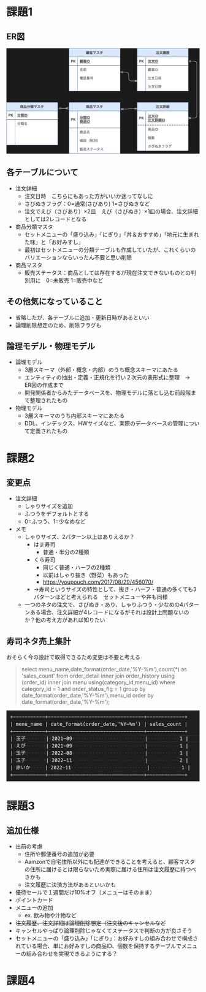 # 課題1
## ER図
<img src="./kadai_1_1.png">

## 各テーブルについて
- 注文詳細
  - 注文日時　こちらにもあった方がいいか迷ってなしに
  - さびぬきフラグ：0=通常(さびあり) 1=さびぬきなど
  - 注文でえび（さびあり）×2皿　えび（さびぬき）×1皿の場合、注文詳細としては2レコードとなる
- 商品分類マスタ
  - セットメニューの「盛り込み」「にぎり」「丼＆おすすめ」「地元に生まれた味」と「お好みすし」
  - 最初はセットメニューの分類テーブルも作成していたが、これくらいのバリエーションならいったん不要と思い削除
- 商品マスタ
  - 販売ステータス：商品としては存在するが現在注文できないものとの判別用に　0=未販売 1=販売中など
## その他気になっていること
  - 省略したが、各テーブルに追加・更新日時があるといい
  - 論理削除想定のため、削除フラグも

## 論理モデル・物理モデル
  - 論理モデル
    - 3層スキーマ（外部・概念・内部）のうち概念スキーマにあたる
    - エンティティの抽出・定義・正規化を行い２次元の表形式に整理　→　ER図の作成まで
    - 開発関係者からみたデータベースを、物理モデルに落とし込む前段階まで整理されたもの
  - 物理モデル
    - 3層スキーマのうち内部スキーマにあたる
    - DDL、インデックス、HWサイズなど、実際のデータベースの管理について定義されたもの


# 課題2

## 変更点
- 注文詳細
  - しゃりサイズを追加
  - ふつうをデフォルトとする
  - 0=ふつう、1=少なめなど
- メモ
  - しゃりサイズ、2パターン以上はありえるか？
    - はま寿司
      - 普通・半分の2種類
    - くら寿司
      - 同じく普通・ハーフの2種類
      - 以前はしゃり抜き（野菜）もあった
      - https://youpouch.com/2017/08/29/456070/
    - →寿司というサイズの特性として、抜き・ハーフ・普通の多くても3パターンほどと考えられる　セットメニューや丼も同様
  - 一つのネタの注文で、さびぬき・あり、しゃりふつう・少なめの4パターンある場合、注文詳細が4レコードになるがそれは設計上問題ないのか？他の考え方があれば知りたい

## 寿司ネタ売上集計
おそらく今の設計で取得できるため変更は不要と考える

> select menu_name,date_format(order_date,'%Y-%m'),count(*) as 'sales_count'
> from order_detail
> inner join order_history using (order_id)
> inner join menu using(category_id,menu_id)
> where category_id = 1 and order_status_flg = 1
> group by date_format(order_date,'%Y-%m'),menu_id
> order by date_format(order_date,'%Y-%m');

<img src="./kadai2.png">


# 課題3

## 追加仕様
  - 出前の考慮
    - 住所や郵便番号の追加が必要
    - Aamzonで自宅住所以外にも配達ができることを考えると、顧客マスタの住所に届けるとは限らないため実際に届ける住所は注文履歴に持つべきかも
    - 注文履歴に決済方法があるといいかも
  - 優待セールで１週間だけ10%オフ（メニューはそのまま）
  - ポイントカード
  - メニューの追加
    - ex. 飲み物や汁物など
  - ~~注文履歴、注文詳細は論理削除想定（注文後のキャンセルなど~~
  - キャンセルやっぱり論理削除じゃなくてステータスで判断の方が良さそう
  - セットメニューの「盛り込み」「にぎり」：お好みすしの組み合わせで構成されている場合、単にお好みすしの商品ID、個数を保持するテーブルでメニューの組み合わせを実現できるようにする？
# 課題4
